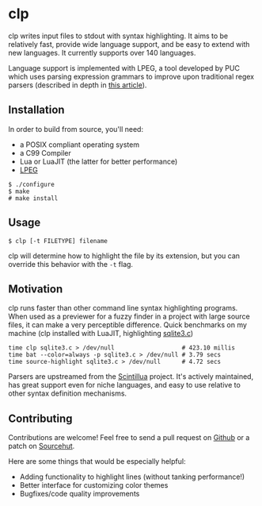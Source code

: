 # clp

clp writes input files to stdout with syntax highlighting.
It aims to be relatively fast, provide wide language support, and be easy
to extend with new languages. It currently supports over 140 languages.

Language support is implemented with LPEG, a tool developed by PUC which uses
parsing expression grammars to improve upon traditional regex parsers
(described in depth in [this article](http://www.inf.puc-rio.br/~roberto/docs/peg.pdf)).

## Installation

In order to build from source, you'll need:

- a POSIX compliant operating system
- a C99 Compiler
- Lua or LuaJIT (the latter for better performance)
- [LPEG](http://www.inf.puc-rio.br/~roberto/lpeg/)
```
$ ./configure
$ make
# make install
```

## Usage

```
$ clp [-t FILETYPE] filename
```

clp will determine how to highlight the file by its extension, but you can
override this behavior with the `-t` flag.

## Motivation

clp runs faster than other command line syntax highlighting programs. When used
as a previewer for a fuzzy finder in a project with large source files, it can
make a very perceptible difference. Quick benchmarks on my machine (clp
installed with LuaJIT, highlighting
[sqlite3.c](https://fossies.org/linux/sqlite/sqlite3.c))

```
time clp sqlite3.c > /dev/null                   # 423.10 millis
time bat --color=always -p sqlite3.c > /dev/null # 3.79 secs
time source-highlight sqlite3.c > /dev/null      # 4.72 secs
```

Parsers are upstreamed from the
[Scintillua](https://orbitalquark.github.io/scintillua/) project. It's actively
maintained, has great support even for niche languages, and easy to use
relative to other syntax definition mechanisms.

## Contributing

Contributions are welcome! Feel free to send a pull request on [Github](https://github.com/jpe90/clp)
or a patch on [Sourcehut](https://git.sr.ht/~eskin/clp).

Here are some things that would be especially helpful:

- Adding functionality to highlight lines (without tanking performance!)
- Better interface for customizing color themes
- Bugfixes/code quality improvements

